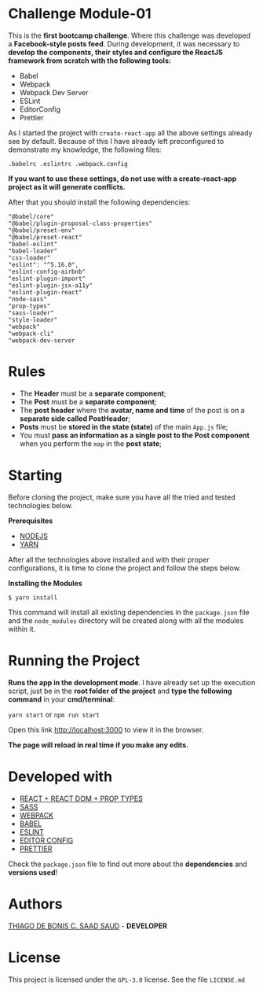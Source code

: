 # Challenge Module-01

This is the **first bootcamp challenge**. Where this challenge was developed a **Facebook-style posts feed**. During development, it was necessary to **develop the components, their styles and configure the ReactJS framework from scratch with the following tools:**

- Babel
- Webpack
- Webpack Dev Server
- ESLint
- EditorConfig
- Prettier

As I started the project with `create-react-app` all the above settings already see by default. Because of this I have already left preconfigured to demonstrate my knowledge, the following files:

`.babelrc .eslintrc .webpack.config`

**If you want to use these settings, do not use with a create-react-app project as it will generate conflicts.**

After that you should install the following dependencies:

    "@babel/core"
    "@babel/plugin-proposal-class-properties"
    "@babel/preset-env"
    "@babel/preset-react"
    "babel-eslint"
    "babel-loader"
    "css-loader"
    "eslint": "^5.16.0",
    "eslint-config-airbnb"
    "eslint-plugin-import"
    "eslint-plugin-jsx-a11y"
    "eslint-plugin-react"
    "node-sass"
    "prop-types"
    "sass-loader"
    "style-loader"
    "webpack"
    "webpack-cli"
    "webpack-dev-server

# Rules

- The **Header** must be a **separate component**;
- The **Post** must be a **separate component**;
- The **post header** where the **avatar, name and time** of the post is on a **separate side called PostHeader**;
- **Posts** must be **stored in the state (state)** of the main `App.js` file;
- You must **pass an information as a single post to the Post component** when you perform the `map` in the **post state**;

# Starting

Before cloning the project, make sure you have all the tried and tested technologies below.

**Prerequisites**

- [NODEJS](https://nodejs.org/en/)
- [YARN](https://yarnpkg.com/pt-BR/)

After all the technologies above installed and with their proper configurations, it is time to clone the project and follow the steps below.

**Installing the Modules**

```
$ yarn install
```

This command will install all existing dependencies in the `package.json` file and the `node_modules` directory will be created along with all the modules within it.

# Running the Project

**Runs the app in the development mode**. I have already set up the execution script, just be in the **root folder of the project** and **type the following command** in your **cmd/terminal**:

`yarn start`
or
`npm run start`

Open this link [http://localhost:3000](http://localhost:3000) to view it in the browser.

**The page will reload in real time if you make any edits.**

# Developed with

- [REACT + REACT DOM + PROP TYPES](https://reactjs.org/)
- [SASS](https://sass-lang.com/)
- [WEBPACK](https://webpack.js.org/)
- [BABEL](https://babeljs.io/)
- [ESLINT](https://eslint.org/)
- [EDITOR CONFIG](https://editorconfig.org/)
- [PRETTIER](https://prettier.io/)

Check the `package.json` file to find out more about the **dependencies** and **versions used**!

# Authors

[THIAGO DE BONIS C. SAAD SAUD](https://www.linkedin.com/in/thiagodebonisoficial/) - **DEVELOPER**

# License

This project is licensed under the `GPL-3.0` license. See the file `LICENSE.md`
